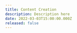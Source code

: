 ```yaml
---
title: Content Creation
description: Description here
date: 2022-03-03T15:00:00.000Z
released: false
---
```

